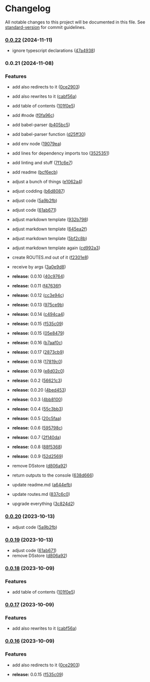 # Changelog

All notable changes to this project will be documented in this file. See [standard-version](https://github.com/conventional-changelog/standard-version) for commit guidelines.

### [0.0.22](https://github.com/olavoparno/next-routes-readme/compare/v0.0.21...v0.0.22) (2024-11-11)


* ignore typescript declarations ([47a4938](https://github.com/olavoparno/next-routes-readme/commit/47a4938f4ecd7a3b20e53e4dc84417f2d4077af5))

### 0.0.21 (2024-11-08)


### Features

* add also redirects to it ([0ce2903](https://github.com/olavoparno/next-routes-readme/commit/0ce2903206abc017df0401952359cdb12457b437))
* add also rewrites to it ([cabf56a](https://github.com/olavoparno/next-routes-readme/commit/cabf56a0a4c33c921f0e01b3531ab34eedb77712))
* add table of contents ([101f0e5](https://github.com/olavoparno/next-routes-readme/commit/101f0e57a2819c7d42a2a8af85111297049e11fe))


* add #node ([f0fa96c](https://github.com/olavoparno/next-routes-readme/commit/f0fa96cde317a8f8416ad6a79eed38dcba521ad9))
* add babel-parser ([b405bc5](https://github.com/olavoparno/next-routes-readme/commit/b405bc53c29fe69785b1eff84dca3631ec582366))
* add babel-parser function ([d25ff30](https://github.com/olavoparno/next-routes-readme/commit/d25ff30f1ed529bad8e02e9f182740e1618995c8))
* add env node ([19079ea](https://github.com/olavoparno/next-routes-readme/commit/19079ea620d3592f1a508fb81c40fad3bcb68cf2))
* add lines for dependency imports too ([3525351](https://github.com/olavoparno/next-routes-readme/commit/3525351d0ef7a845d9c7cec55b90f1c5066d7f84))
* add linting and stuff ([7f1c6e7](https://github.com/olavoparno/next-routes-readme/commit/7f1c6e795384c10a290ec1838bfadde47924ddf6))
* add readme ([bcf6ecb](https://github.com/olavoparno/next-routes-readme/commit/bcf6ecbea00f8dc0fed02b82602f0c18b6906e49))
* adjust a bunch of things ([e1062a4](https://github.com/olavoparno/next-routes-readme/commit/e1062a48e2e4637f297ad24707e6cc163629dd29))
* adjust codding ([b6d8087](https://github.com/olavoparno/next-routes-readme/commit/b6d80873ccf484316b4dc6f9e2396561dbdddc77))
* adjust code ([5a9b2fb](https://github.com/olavoparno/next-routes-readme/commit/5a9b2fb8cd12bde20f4e497cf8fa641e4e2a6f85))
* adjust code ([61ab671](https://github.com/olavoparno/next-routes-readme/commit/61ab671457ecfab5166c045995f349347f90696a))
* adjust markdown template ([932b798](https://github.com/olavoparno/next-routes-readme/commit/932b79868e79138eb9b30667f6572bdb49b0fe07))
* adjust markdown template ([645ea2f](https://github.com/olavoparno/next-routes-readme/commit/645ea2fe98d6b79763b9b37d20587f0135181de7))
* adjust markdown template ([5bf2c8b](https://github.com/olavoparno/next-routes-readme/commit/5bf2c8b3238c51a5c31ff222a9d3f95d3a709b52))
* adjust markdown template again ([cd992a3](https://github.com/olavoparno/next-routes-readme/commit/cd992a3739cbe7446e453bf50b231e7ee309739f))
* create ROUTES.md out of it ([f2301e8](https://github.com/olavoparno/next-routes-readme/commit/f2301e8e026a963dddc6ee68b22f46a0a7a96151))
* receive by args ([3a0e9d8](https://github.com/olavoparno/next-routes-readme/commit/3a0e9d8b58a426a0d2a00e65657f0a877a78d1c8))
* **release:** 0.0.10 ([40c9764](https://github.com/olavoparno/next-routes-readme/commit/40c976457304e552a43664b04a118c92d21af40c))
* **release:** 0.0.11 ([f47636f](https://github.com/olavoparno/next-routes-readme/commit/f47636f9678f38ed94bc297dce3687974bf7eb01))
* **release:** 0.0.12 ([cc3e94c](https://github.com/olavoparno/next-routes-readme/commit/cc3e94c22ecca5117328b08cffe3d75cdebf16f4))
* **release:** 0.0.13 ([975ce9b](https://github.com/olavoparno/next-routes-readme/commit/975ce9b147a6a0fb1087653afcb9cedb4be644fb))
* **release:** 0.0.14 ([c494ca4](https://github.com/olavoparno/next-routes-readme/commit/c494ca41154e696da7f6744129780d775810fe20))
* **release:** 0.0.15 ([f535c09](https://github.com/olavoparno/next-routes-readme/commit/f535c0936983d83d792c93de7fd45b831e5fa9df))
* **release:** 0.0.15 ([05e8479](https://github.com/olavoparno/next-routes-readme/commit/05e8479af77cbd4b0fad3d080b5ae806deb5aef9))
* **release:** 0.0.16 ([b7aaf0c](https://github.com/olavoparno/next-routes-readme/commit/b7aaf0c8c27921fe02a79b1bdec266028d3192c5))
* **release:** 0.0.17 ([2873cb9](https://github.com/olavoparno/next-routes-readme/commit/2873cb9b371b43daed0f78020bf84385023d0e2e))
* **release:** 0.0.18 ([17819c0](https://github.com/olavoparno/next-routes-readme/commit/17819c0c0b97b29051ded74be73e5f7f720bd577))
* **release:** 0.0.19 ([e8d02c0](https://github.com/olavoparno/next-routes-readme/commit/e8d02c04958acb770cdf2c084ad5a5e56136c8e0))
* **release:** 0.0.2 ([56621c3](https://github.com/olavoparno/next-routes-readme/commit/56621c3089f24eca51c03b375d99ffb48c20cfaf))
* **release:** 0.0.20 ([4bed453](https://github.com/olavoparno/next-routes-readme/commit/4bed45320c3b955351aa54c45995e3b962e37753))
* **release:** 0.0.3 ([4bb8100](https://github.com/olavoparno/next-routes-readme/commit/4bb8100b8504b1e0254097d4a9a014ad8145b191))
* **release:** 0.0.4 ([55c3bb3](https://github.com/olavoparno/next-routes-readme/commit/55c3bb379b912b17d4da8e34fd127cb1d9f7b495))
* **release:** 0.0.5 ([20c5faa](https://github.com/olavoparno/next-routes-readme/commit/20c5faac60458478f3e5d2ad249e0f0f0cace486))
* **release:** 0.0.6 ([595798c](https://github.com/olavoparno/next-routes-readme/commit/595798c07a593e67ab69cd2856f0937e14d5ffeb))
* **release:** 0.0.7 ([2f140da](https://github.com/olavoparno/next-routes-readme/commit/2f140dae134be35dc10d79a997c5ef50d03f3fa8))
* **release:** 0.0.8 ([88f5368](https://github.com/olavoparno/next-routes-readme/commit/88f5368d10cda0a8c3b5cfe76e1beaccffae5ab3))
* **release:** 0.0.9 ([52d2569](https://github.com/olavoparno/next-routes-readme/commit/52d2569a81a8f314a9966f69a77e1d41eeb3fef2))
* remove DSstore ([d806a92](https://github.com/olavoparno/next-routes-readme/commit/d806a92fefd66c00d875d604b5c3606108bfea55))
* return outputs to the console ([638d666](https://github.com/olavoparno/next-routes-readme/commit/638d666ea3887fd268222fb24b1ee3f58d073bf2))
* update readme.md ([a644efb](https://github.com/olavoparno/next-routes-readme/commit/a644efb62442f76031cbec8a71ecda91a42feedd))
* update routes.md ([837c6c0](https://github.com/olavoparno/next-routes-readme/commit/837c6c0fa69604fef8f91044a3f95a41627913e7))
* upgrade everything ([3c824d2](https://github.com/olavoparno/next-routes-readme/commit/3c824d20c3707027fca37e7d8a008eadc677cd30))

### [0.0.20](https://github.com/olavoparno/next-routes-readme/compare/v0.0.19...v0.0.20) (2023-10-13)


* adjust code ([5a9b2fb](https://github.com/olavoparno/next-routes-readme/commit/5a9b2fb8cd12bde20f4e497cf8fa641e4e2a6f85))

### [0.0.19](https://github.com/olavoparno/next-routes-readme/compare/v0.0.18...v0.0.19) (2023-10-13)


* adjust code ([61ab671](https://github.com/olavoparno/next-routes-readme/commit/61ab671457ecfab5166c045995f349347f90696a))
* remove DSstore ([d806a92](https://github.com/olavoparno/next-routes-readme/commit/d806a92fefd66c00d875d604b5c3606108bfea55))

### [0.0.18](https://github.com/olavoparno/next-routes-readme/compare/v0.0.17...v0.0.18) (2023-10-09)


### Features

* add table of contents ([101f0e5](https://github.com/olavoparno/next-routes-readme/commit/101f0e57a2819c7d42a2a8af85111297049e11fe))

### [0.0.17](https://github.com/olavoparno/next-routes-readme/compare/v0.0.16...v0.0.17) (2023-10-09)


### Features

* add also rewrites to it ([cabf56a](https://github.com/olavoparno/next-routes-readme/commit/cabf56a0a4c33c921f0e01b3531ab34eedb77712))

### [0.0.16](https://github.com/olavoparno/next-routes-readme/compare/v0.0.15...v0.0.16) (2023-10-09)


### Features

* add also redirects to it ([0ce2903](https://github.com/olavoparno/next-routes-readme/commit/0ce2903206abc017df0401952359cdb12457b437))


* **release:** 0.0.15 ([f535c09](https://github.com/olavoparno/next-routes-readme/commit/f535c0936983d83d792c93de7fd45b831e5fa9df))
